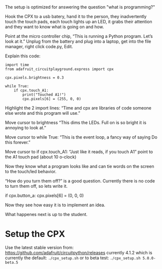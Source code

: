 ﻿The setup is optimized for answering the question "what is programming?"

Hook the CPX to a usb batery, hand it to the person, they inadvertently touch the touch pads, each  touch lights up an LED, it grabs their attention and they want to know what is going on and how.

Point at the micro controller chip, “This is running a Python program.  Let’s look at it.”  Unplug from the battery and plug into a laptop, get into the file manager, right click code.py, Edit.

Explain this code:
```
import time
from adafruit_circuitplayground.express import cpx

cpx.pixels.brightness = 0.3

while True:
    if cpx.touch_A1:
        print("Touched A1!")
        cpx.pixels[6] = (255, 0, 0)
```

Highlight the 2 import lines: “Time and cpx are libraries of code someone else wrote and this program will use.”

Move cursor to brightness “This dims the LEDs.  Full on is so bright it is annoying to look at.”

Move cursor to while True: “This is the event loop, a fancy way of saying Do this forever.”

Move cursor to if cpx.touch_A1: “Just like it reads, if you touch A1” point to the A1 touch pad (about 10 o-clock) 

Now they know what a program looks like and can tie words on the screen to the touch/led behavior.

“How do you turn them off?” is a good question.  Currently there is no code to turn them off, so lets write it.  

if cpx.button_a:
  cpx.pixels[6] = (0, 0, 0)

Now they see how easy it is to implement an idea.  

What happenes next is up to the student. 


# Setup the CPX

Use the latest stable version from:
https://github.com/adafruit/circuitpython/releases  currently 4.1.2
which is currently the default: 
`./cpx_setup.sh`
or to beta test: `./cpx_setup.sh 5.0.0-beta.5`
